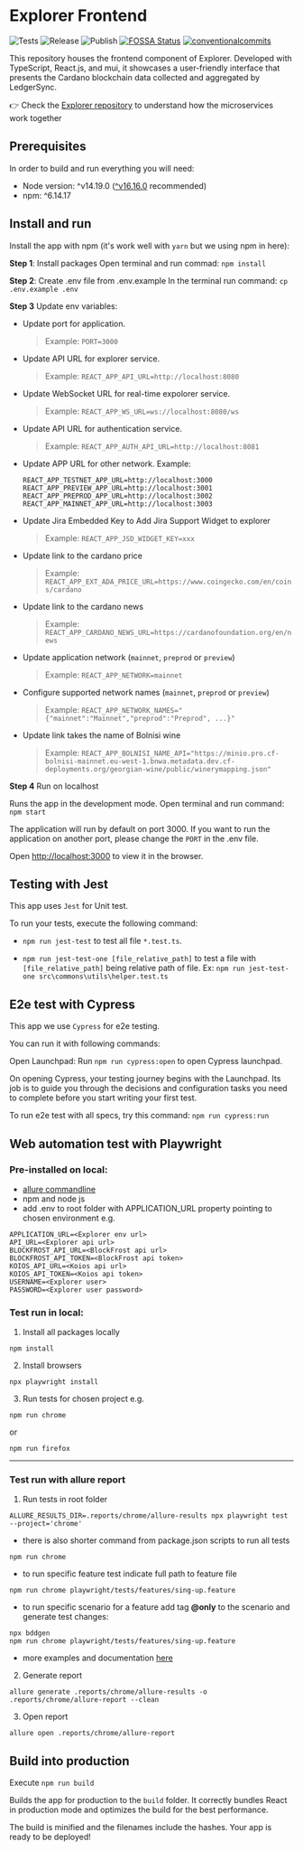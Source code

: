 # Explorer Frontend

<p align="left">
<img alt="Tests" src="https://github.com/cardano-foundation/cf-explorer-frontend/actions/workflows/tests.yaml/badge.svg" />
<img alt="Release" src="https://github.com/cardano-foundation/cf-explorer-frontend/actions/workflows/release.yaml/badge.svg" />
<img alt="Publish" src="https://github.com/cardano-foundation/cf-explorer-frontend/actions/workflows/publish.yaml/badge.svg" />
<a href="https://app.fossa.com/reports/537ced0e-85fe-4d78-843b-f2ff2dd4faac"><img alt="FOSSA Status" src="https://app.fossa.com/api/projects/custom%2B41588%2Fgit%40github.com%3Acardano-foundation%2Fcf-explorer-frontend.git.svg?type=small"/></a>
<a href="https://conventionalcommits.org"><img alt="conventionalcommits" src="https://img.shields.io/badge/Conventional%20Commits-1.0.0-%23FE5196?logo=conventionalcommits" /></a>
</p>

This repository houses the frontend component of Explorer. Developed with TypeScript, React.js, and mui, it showcases a user-friendly interface that presents the Cardano blockchain data collected and aggregated by LedgerSync.

👉 Check the [Explorer repository](https://github.com/cardano-foundation/cf-explorer) to understand how the microservices work together

## Prerequisites

In order to build and run everything you will need:

- Node version: ^v14.19.0  ([^v16.16.0](https://nodejs.org/en/blog/release/v16.16.0/) recommended)
- npm: ^6.14.17

## Install and run

Install the app with npm (it's work well with `yarn` but we using npm in here):

**Step 1**: Install packages
Open terminal and run commad: `npm install`

**Step 2**: Create .env file from .env.example
In the terminal run command: `cp .env.example .env`

**Step 3** Update env variables:
- Update port for application. 
    >Example: `PORT=3000`

- Update API URL for explorer service. 
    >Example: `REACT_APP_API_URL=http://localhost:8080`

- Update WebSocket URL for real-time expolorer service. 
    >Example: `REACT_APP_WS_URL=ws://localhost:8080/ws`

- Update API URL for authentication service.
    >Example: `REACT_APP_AUTH_API_URL=http://localhost:8081`

- Update APP URL for other network. Example: 
    ```
    REACT_APP_TESTNET_APP_URL=http://localhost:3000
    REACT_APP_PREVIEW_APP_URL=http://localhost:3001
    REACT_APP_PREPROD_APP_URL=http://localhost:3002
    REACT_APP_MAINNET_APP_URL=http://localhost:3003
    ```

- Update Jira Embedded Key to Add Jira Support Widget to explorer
    >Example: `REACT_APP_JSD_WIDGET_KEY=xxx`

- Update link to the cardano price
    >Example: `REACT_APP_EXT_ADA_PRICE_URL=https://www.coingecko.com/en/coins/cardano`

- Update link to the cardano news
    >Example: `REACT_APP_CARDANO_NEWS_URL=https://cardanofoundation.org/en/news`

- Update application network (`mainnet`, `preprod` or `preview`)
    >Example: `REACT_APP_NETWORK=mainnet`

- Configure supported network names (`mainnet`, `preprod` or `preview`)
    >Example: `REACT_APP_NETWORK_NAMES="{"mainnet":"Mainnet","preprod":"Preprod", ...}"`

- Update link takes the name of Bolnisi wine
  > Example: `REACT_APP_BOLNISI_NAME_API="https://minio.pro.cf-bolnisi-mainnet.eu-west-1.bnwa.metadata.dev.cf-deployments.org/georgian-wine/public/winerymapping.json"`

**Step 4** Run on localhost

Runs the app in the development mode.
Open terminal and run command: `npm start`

The application will run by default on port 3000. If you want to run the application on another port, please change the `PORT` in the .env file.

Open [http://localhost:3000](http://localhost:3000) to view it in the browser.

## Testing with Jest

This app uses `Jest` for Unit test.

To run your tests, execute the following command:

 - `npm run jest-test` to test all file `*.test.ts`.

 - `npm run jest-test-one [file_relative_path]` to test a file with `[file_relative_path]` being relative path of file. Ex: `npm run jest-test-one src\commons\utils\helper.test.ts`

## E2e test with Cypress
This app we use `Cypress` for e2e testing.

You can run it with following commands:

Open Launchpad:
Run `npm run cypress:open` to open Cypress launchpad.

On opening Cypress, your testing journey begins with the Launchpad. Its job is to guide you through the decisions and configuration tasks you need to complete before you start writing your first test.


To run e2e test with all specs, try this command:
`npm run cypress:run`

## Web automation test with Playwright

### Pre-installed on local:

- [allure commandline](https://docs.qameta.io/allure-report/#_installing_a_commandline)
- npm and node js
- add .env to root folder with APPLICATION_URL property pointing to chosen environment e.g.

```
APPLICATION_URL=<Explorer env url>
API_URL=<Explorer api url>
BLOCKFROST_API_URL=<BlockFrost api url>
BLOCKFROST_API_TOKEN=<BlockFrost api token>
KOIOS_API_URL=<Koios api url>
KOIOS_API_TOKEN=<Koios api token>
USERNAME=<Explorer user>
PASSWORD=<Explorer user password>
```

### Test run in local:

1. Install all packages locally

```
npm install
```

2. Install browsers

```
npx playwright install
```

3. Run tests for chosen project e.g.

```
npm run chrome
```

or

```
npm run firefox
```

---

### Test run with allure report

1. Run tests in root folder

```
ALLURE_RESULTS_DIR=.reports/chrome/allure-results npx playwright test --project='chrome'
```

- there is also shorter command from package.json scripts to run all tests

```
npm run chrome
```

- to run specific feature test indicate full path to feature file

```
npm run chrome playwright/tests/features/sing-up.feature
```

- to run specific scenario for a feature add tag **@only** to the scenario and generate test changes:

```
npx bddgen
npm run chrome playwright/tests/features/sing-up.feature
```

- more examples and documentation [here](https://vitalets.github.io/playwright-bdd/#/installation)

2. Generate report

```
allure generate .reports/chrome/allure-results -o .reports/chrome/allure-report --clean
```

3. Open report

```
allure open .reports/chrome/allure-report
```


## Build into production

Execute  `npm run build`

Builds the app for production to the `build` folder.
It correctly bundles React in production mode and optimizes the build for the best performance.

The build is minified and the filenames include the hashes.
Your app is ready to be deployed!
